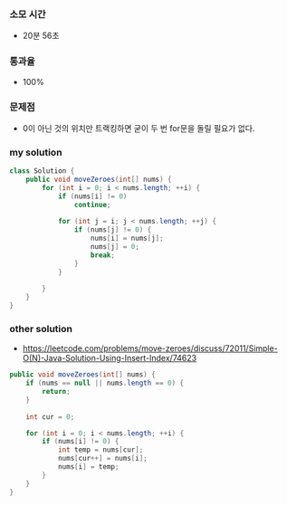 ### 소모 시간
- 20분 56초

### 통과율
- 100%

### 문제점
- 0이 아닌 것의 위치만 트랙킹하면 굳이 두 번 for문을 돌릴 필요가 없다.

### my solution
```java
class Solution {
    public void moveZeroes(int[] nums) {
        for (int i = 0; i < nums.length; ++i) {
            if (nums[i] != 0)
                continue;
            
            for (int j = i; j < nums.length; ++j) {
                if (nums[j] != 0) {
                    nums[i] = nums[j];
                    nums[j] = 0;
                    break;
                }
            }
            
        }
    }
}
```

### other solution
- https://leetcode.com/problems/move-zeroes/discuss/72011/Simple-O(N)-Java-Solution-Using-Insert-Index/74623
```java
public void moveZeroes(int[] nums) {
    if (nums == null || nums.length == 0) {
        return;
    }
    
    int cur = 0;

    for (int i = 0; i < nums.length; ++i) {
        if (nums[i] != 0) {
            int temp = nums[cur];
            nums[cur++] = nums[i];
            nums[i] = temp;
        }
    }
}
```
